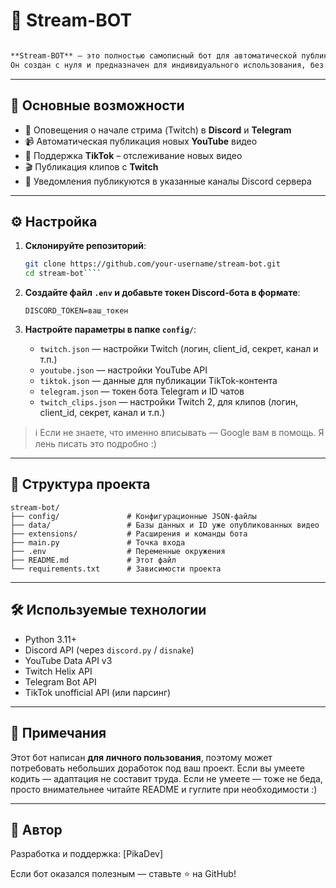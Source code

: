 # 🎥 Stream-BOT
````markdown

**Stream-BOT** — это полностью самописный бот для автоматической публикации новостей о стримах и новых видео в Discord и Telegram.  
Он создан с нуля и предназначен для индивидуального использования, без лишних зависимостей и настроек.
````

---

## 🚀 Основные возможности

- 🔴 Оповещения о начале стрима (Twitch) в **Discord** и **Telegram**
- 📹 Автоматическая публикация новых **YouTube** видео
- 🎵 Поддержка **TikTok** – отслеживание новых видео
- 🎬 Публикация клипов с **Twitch**
- 📡 Уведомления публикуются в указанные каналы Discord сервера

---

## ⚙️ Настройка

1. **Склонируйте репозиторий**:

   ```bash
   git clone https://github.com/your-username/stream-bot.git
   cd stream-bot````


2. **Создайте файл `.env` и добавьте токен Discord-бота в формате**:

   ```
   DISCORD_TOKEN=ваш_токен
   ```

3. **Настройте параметры в папке `config/`**:

   * `twitch.json` — настройки Twitch (логин, client\_id, секрет, канал и т.п.)
   * `youtube.json` — настройки YouTube API
   * `tiktok.json` — данные для публикации TikTok-контента
   * `telegram.json` — токен бота Telegram и ID чатов
   * `twitch_clips.json` — настройки Twitch 2, для клипов (логин, client\_id, секрет, канал и т.п.)

> ℹ️ Если не знаете, что именно вписывать — Google вам в помощь. Я лень писать это подробно :)

---

## 📁 Структура проекта

```
stream-bot/
├── config/               # Конфигурационные JSON-файлы
├── data/                 # Базы данных и ID уже опубликованных видео
├── extensions/           # Расширения и команды бота
├── main.py               # Точка входа
├── .env                  # Переменные окружения
├── README.md             # Этот файл
└── requirements.txt      # Зависимости проекта
```

---

## 🛠 Используемые технологии

* Python 3.11+
* Discord API (через `discord.py` / `disnake`)
* YouTube Data API v3
* Twitch Helix API
* Telegram Bot API
* TikTok unofficial API (или парсинг)

---

## 🧠 Примечания

Этот бот написан **для личного пользования**, поэтому может потребовать небольших доработок под ваш проект.
Если вы умеете кодить — адаптация не составит труда. Если не умеете — тоже не беда, просто внимательнее читайте README и гуглите при необходимости :)

---

## 🤝 Автор

Разработка и поддержка: [PikaDev]

Если бот оказался полезным — ставьте ⭐ на GitHub!
